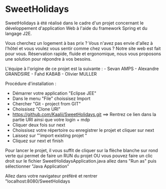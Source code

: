 # SweetHolidays

SweetHolidays à été réalisé dans le cadre d'un projet concernant le développement d'application Web à l'aide du framework Spring et du langage J2E.

Vous cherchez un logement à bas prix ? Vous n'avez pas envie d'allez à l'hôtel et vous voulez vous sentir comme chez vous ?
Notre site web est fait pour vous.
Réservation rapide, fluide et ergonomique, nous vous proposons une solution pour répondre à vos besoins.

  L'équipe à l'origine de ce projet est la suivante : 
    - Sevan AMPS
    - Alexandre GRANDSIRE
    - Fahd  KABAB
    - Olivier MULLER

  Procédure d'installation : 
  - Démarrer votre application "Eclipse JEE"
  - Dans le menu "File" choissisez Import
  - Chercher "Git - project from GIT"
  - Choissisez "Clone URI"
  - https://github.com/Kaalii/SweetHolidays.git  ==> Rentrez ce lien dans la partie URI ainsi que votre login + mdp 
  - Cliquer deux fois sur next 
  - Choissisez votre répertoire ou enregistrer le projet et cliquer sur next
  - Laissez sur "'import existing projet "
  - Cliquez sur next et finish 

Pour lancer le projet, il vous suffit de cliquer sur la flèche blanche sur rond verte qui permet de faire un RUN du projet OU vous pouvez faire un clic droit sur le fichier SweetHolidaysApplication.java allez dans "Run as" puis sélectionner "Java Application" 

Allez dans votre navigateur préféré et rentrer "localhost:8080/SweetHolidays

  

